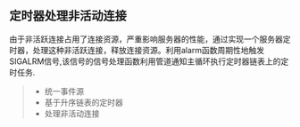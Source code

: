 ## 定时器处理非活动连接

由于非活跃连接占用了连接资源，严重影响服务器的性能，通过实现一个服务器定时器，处理这种非活跃连接，释放连接资源。利用alarm函数周期性地触发SIGALRM信号,该信号的信号处理函数利用管道通知主循环执行定时器链表上的定时任务.

> * 统一事件源
> * 基于升序链表的定时器
> * 处理非活动连接